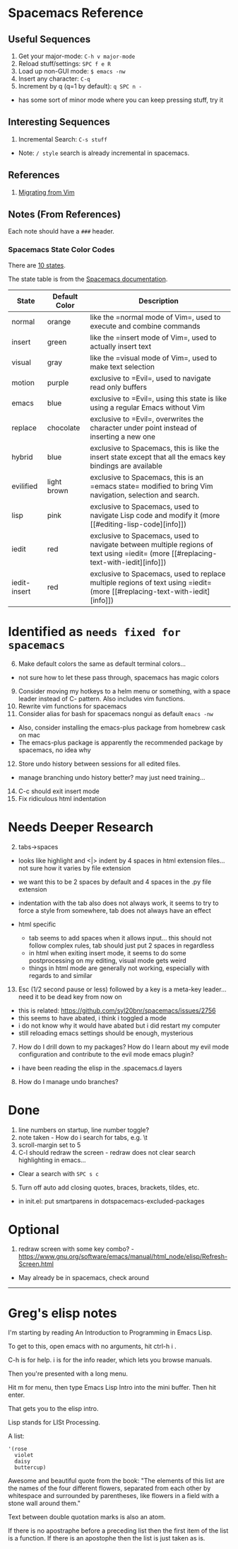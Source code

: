 # Spacemacs Reference

## Useful Sequences

1. Get your major-mode: `C-h v major-mode`
2. Reload stuff/settings: `SPC f e R`
3. Load up non-GUI mode: `$ emacs -nw`
4. Insert any character: `C-q `
1. Increment by q (q=1 by default): `q SPC n -`
  - has some sort of minor mode where you can keep pressing stuff, try it


## Interesting Sequences
1. Incremental Search: `C-s stuff`
  - Note: `/ style` search is already incremental in spacemacs.



## References
  1. [Migrating from Vim](https://github.com/syl20bnr/spacemacs/blob/master/doc/VIMUSERS.org)



## Notes (From References)

Each note should have a `###` header.


### Spacemacs State Color Codes

There are [10 states](https://github.com/syl20bnr/spacemacs/blob/master/doc/DOCUMENTATION.org#states).

The state table is from the [Spacemacs documentation](https://raw.githubusercontent.com/syl20bnr/spacemacs/master/doc/DOCUMENTATION.org).

| State        | Default Color | Description                                                                                                |
|--------------|---------------|------------------------------------------------------------------------------------------------------------|
| normal       | orange        | like the =normal mode of Vim=, used to execute and combine commands                                        |
| insert       | green         | like the =insert mode of Vim=, used to actually insert text                                                |
| visual       | gray          | like the =visual mode of Vim=, used to make text selection                                                 |
| motion       | purple        | exclusive to =Evil=, used to navigate read only buffers                                                    |
| emacs        | blue          | exclusive to =Evil=, using this state is like using a regular Emacs without Vim                            |
| replace      | chocolate     | exclusive to =Evil=, overwrites the character under point instead of inserting a new one                   |
| hybrid       | blue          | exclusive to Spacemacs, this is like the insert state except that all the emacs key bindings are available |
| evilified    | light brown   | exclusive to Spacemacs, this is an =emacs state= modified to bring Vim navigation, selection and search.   |
| lisp         | pink          | exclusive to Spacemacs, used to navigate Lisp code and modify it (more [[#editing-lisp-code][info]])                               |
| iedit        | red           | exclusive to Spacemacs, used to navigate between multiple regions of text using =iedit= (more [[#replacing-text-with-iedit][info]])        |
| iedit-insert | red           | exclusive to Spacemacs, used to replace multiple regions of text using =iedit= (more [[#replacing-text-with-iedit][info]])                 |


# Identified as `needs fixed for spacemacs`

6. Make default colors the same as default terminal colors...
  - not sure how to let these pass through, spacemacs has magic colors
9. Consider moving my hotkeys to a helm menu or something, with a space leader instead of C-<key> pattern. Also includes vim functions.
10. Rewrite vim functions for spacemacs
11. Consider alias for bash for spacemacs nongui as default `emacs -nw`
  - Also, consider installing the emacs-plus package from homebrew cask on mac
  - The emacs-plus package is apparently the recommended package by spacemacs, no idea why
12. Store undo history between sessions for all edited files.
  - manage branching undo history better? may just need training...
14. C-c should exit insert mode
15. Fix ridiculous html indentation


# Needs Deeper Research

2. tabs->spaces
  - looks like highlight and <|> indent by 4 spaces in html extension files... not sure how it varies by file extension
  - we want this to be 2 spaces by default and 4 spaces in the .py file extension
  - indentation with the tab also does not always work, it seems to try to force a style from somewhere, tab does not always have an effect

  - html specific
    - tab seems to add spaces when it allows input... this should not follow complex rules, tab should just put 2 spaces in regardless
    - in html when exiting insert mode, it seems to do some postprocessing on my editing, visual mode gets weird
    - things in html mode are generally not working, especially with regards to <tab> <esc> <dj> and similar


13. Esc (1/2 second pause or less) followed by a key is a meta-key leader... need it to be dead key from now on
  - this is related: https://github.com/syl20bnr/spacemacs/issues/2756
  - this seems to have abated, i think i toggled a mode
  - i do not know why it would have abated but i did restart my computer
  - still reloading emacs settings should be enough, mysterious

7. How do I drill down to my packages? How do I learn about my evil mode configuration and contribute to the evil mode emacs plugin?
  - i have been reading the elisp in the .spacemacs.d layers
  
8. How do I manage undo branches?

# Done

1. line numbers on startup, line number toggle?
3. note taken - How do i search for tabs, e.g. \t
4. scroll-margin set to 5
8. C-l should redraw the screen - redraw does not clear search highlighting in emacs...
  - Clear a search with `SPC s c`
5. Turn off auto add closing quotes, braces, brackets, tildes, etc.
  - in init.el: put smartparens in dotspacemacs-excluded-packages


# Optional

1. redraw screen with some key combo? - https://www.gnu.org/software/emacs/manual/html_node/elisp/Refresh-Screen.html
  - May already be in spacemacs, check around


----------------------------------------

# Greg's elisp notes

I'm starting by reading An Introduction to Programming in Emacs Lisp.

To get to this, open emacs with no arguments, hit ctrl-h i <ret>.

C-h is for help.
i is for the info reader, which lets you browse manuals.

Then you're presented with a long menu.

Hit m for menu, then type Emacs Lisp Intro into the mini buffer. Then
hit enter.

That gets you to the elisp intro.

Lisp stands for LISt Processing.

A list:

    '(rose
      violet
      daisy
      buttercup)

Awesome and beautiful quote from the book:
"The elements of this list are the names of the four different flowers,
separated from each other by whitespace and surrounded by parentheses,
like flowers in a field with a stone wall around them."

Text between double quotation marks is also an atom.

If there is no apostraphe before a preceding list then the first item
of the list is a function. If there is an apostophe then the list is just
taken as is.

